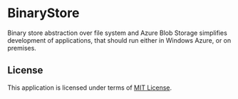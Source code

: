BinaryStore
===========

Binary store abstraction over file system and Azure Blob Storage simplifies development of applications, that should run either in Windows Azure, or on premises.

License
-------
This application is licensed under terms of [MIT License](LICENSE.md).
